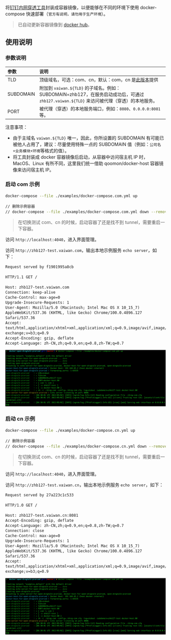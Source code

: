 将[钉钉内网穿透工具](https://open-doc.dingtalk.com/microapp/kn6zg7/hb7000)封装成容器镜像，以便能够在不同的环境下使用 docker-compose 快速部署（`官方有说明，请勿用于生产环境`）。

> 已自动更新容器镜像到 [docker hub](https://hub.docker.com/r/zhb127/open-dingtalk-pierced)。

## 使用说明

### 参数说明

| 参数 | 说明 |
| :-- | :-- |
| TLD | 顶级域名，可选：com、cn，默认：com，cn 是[此版本](https://github.com/open-dingtalk/dingtalk-pierced-client/blob/6812f273c06bd0fb1f4212bd420991a97072cf02/linux/ding.cfg)提供 |
| SUBDOMAIN | 附加到 `vaiwan.${TLD}` 的子域名。例如：SUBDOMAIN=zhb127，在服务启动成功后，可通过 `zhb127.vaiwan.${TLD}` 来访问被代理（穿透）的本地服务。|
| PORT | 被代理（穿透）的本地服务端口，例如：`8080`、`0.0.0.0:8081` 等。 |

注意事项：
- 由于主域名 `vaiwan.${TLD}` 唯一，因此，你所设置的 SUBDOMAIN 有可能已被他人占用了，建议：尽量使用特殊一点的 SUBDOMAIN 值（例如：`公司名+业务模块+环境`等格式的值）。
- 将工具封装成 docker 容器镜像后启动，从容器中访问宿主机 IP 时，MacOS、Linux 有所不同，这里我们统一借助 qoomon/docker-host 容器镜像来访问宿主机 IP。

### 启动 com 示例

```bash
docker-compose --file ./examples/docker-compose.com.yml up

// 删除示例容器
// docker-compose --file ./examples/docker-compose.com.yml down --remove-orphans
```

> 在切换测试 com、cn 的时候，启动容器了还是找不到 tunnel，需要重启一下容器。

访问 `http://localhost:4040`，进入界面管理。

访问 `http://zhb127-test.vaiwan.com`，输出本地示例服务 `echo server`，如下： 

```
Request served by f1901995a8cb

HTTP/1.1 GET /

Host: zhb127-test.vaiwan.com
Connection: keep-alive
Cache-Control: max-age=0
Upgrade-Insecure-Requests: 1
User-Agent: Mozilla/5.0 (Macintosh; Intel Mac OS X 10_15_7) AppleWebKit/537.36 (KHTML, like Gecko) Chrome/100.0.4896.127 Safari/537.36
Accept: text/html,application/xhtml+xml,application/xml;q=0.9,image/avif,image/webp,image/apng,*/*;q=0.8,application/signed-exchange;v=b3;q=0.9
Accept-Encoding: gzip, deflate
Accept-Language: zh-CN,zh;q=0.9,en;q=0.8,zh-TW;q=0.7
```

![图片预览](./examples/com-preview.png)

### 启动 cn 示例

```bash
docker-compose --file ./examples/docker-compose.cn.yml up

// 删除示例容器
// docker-compose --file ./examples/docker-compose.cn.yml down --remove-orphans
```

> 在切换测试 com、cn 的时候，启动容器了还是找不到 tunnel，需要重启一下容器。

访问 `http://localhost:4040`，进入界面管理。

访问 `http://zhb127-test.vaiwan.cn`，输出本地示例服务 `echo server`，如下： 

```
Request served by 27a223c1c533

HTTP/1.0 GET /

Host: zhb127-test.vaiwan.cn:8081
Accept-Encoding: gzip, deflate
Accept-Language: zh-CN,zh;q=0.9,en;q=0.8,zh-TW;q=0.7
Connection: close
Cache-Control: max-age=0
Upgrade-Insecure-Requests: 1
User-Agent: Mozilla/5.0 (Macintosh; Intel Mac OS X 10_15_7) AppleWebKit/537.36 (KHTML, like Gecko) Chrome/100.0.4896.127 Safari/537.36
Accept: text/html,application/xhtml+xml,application/xml;q=0.9,image/avif,image/webp,image/apng,*/*;q=0.8,application/signed-exchange;v=b3;q=0.9
```

![图片预览](./examples/com-preview.png)